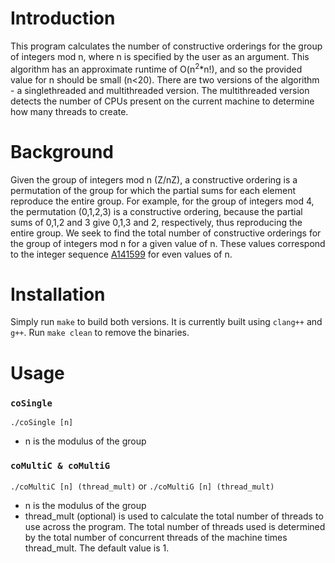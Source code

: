 # Introduction

This program calculates the number of constructive orderings for the group of integers mod n, where n is specified by the user as an argument. This algorithm has an approximate runtime of O(n<sup>2</sup>\*n!), and so the provided value for n should be small (n<20). There are two versions of the algorithm - a singlethreaded and multithreaded version. The multithreaded version detects the number of CPUs present on the current machine to determine how many threads to create. 

# Background
Given the group of integers mod n (Z/nZ), a constructive ordering is a permutation of the group for which the partial sums for each element reproduce the entire group. For example, for the group of integers mod 4, the permutation (0,1,2,3) is a constructive ordering, because the partial sums of 0,1,2 and 3 give 0,1,3 and 2, respectively, thus reproducing the entire group. We seek to find the total number of constructive orderings for the group of integers mod n for a given value of n. These values correspond to the integer sequence [A141599](https://oeis.org/A141599) for even values of n. 

# Installation
Simply run `make` to build both versions. It is currently built using `clang++` and `g++`. Run `make clean` to remove the binaries.
# Usage

### `coSingle`

`./coSingle [n]`
* n is the modulus of the group

### `coMultiC & coMultiG`

`./coMultiC [n] (thread_mult)` or `./coMultiG [n] (thread_mult)`
* n is the modulus of the group
* thread_mult (optional) is used to calculate the total number of threads to use across the program. The total number of threads used is determined by the total number of concurrent threads of the machine times thread_mult. The default value is 1. 
